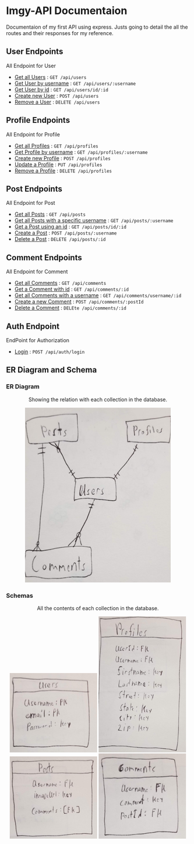 # Imgy-API Documentaion

Documentaion of my first API using express. Justs going to detail the all the routes and their responses for my reference. 

## User Endpoints

All Endpoint for User

* [Get all Users](docs/getAllUsers.md) : `GET /api/users`
* [Get User by username](docs/getUsersByUsername.md) : `GET /api/users/:username`
* [Get User by id](docs/getUsersByID.md) : `GET /api/users/id/:id`
* [Create new User](docs/createUser.md) : `POST /api/users`
* [Remove a User](docs/deleteUser.md) : `DELETE /api/users`

## Profile Endpoints

All Endpoint for Profile

* [Get all Profiles](docs/users.js) : `GET /api/profiles`
* [Get Profile by username](docs/users.js) : `GET /api/profiles/:username`
* [Create new Profile](docs/users.js) : `POST /api/profiles`
* [Update a Profile](docs/users.js) : `PUT /api/profiles`
* [Remove a Profile](docs/users.js) : `DELETE /api/profiles`

## Post Endpoints

All Endpoint for Post

* [Get all Posts](docs/users.js) : `GET /api/posts`
* [Get all Posts with a specific username](docs/users.js) : `GET /api/posts/:username`
* [Get a Post using an id](docs/users.js) : `GET /api/posts/id/:id`
* [Create a Post](docs/users.js) : `POST /api/posts/:username`
* [Delete a Post](docs/users.js) : `DELETE /api/posts/:id`

## Comment Endpoints

All Endpoint for Comment

* [Get all Comments](docs/users.js) : `GET /api/comments`
* [Get a Comment with id](docs/users.js) : `GET /api/comments/:id`
* [Get all Comments with a username](docs/users.js) : `GET /api/comments/username/:id`
* [Create a new Comment](docs/users.js) : `POST /api/comments/:postId`
* [Delete a Comment](docs/users.js) : `DELEte /api/comments/:id`

## Auth Endpoint

EndPoint for Authorization
* [Login](docs/login.md) : `POST /api/auth/login`

## ER Diagram and Schema

### ER Diagram
<p align="center">
    Showing the relation with each collection in the database.
<p>
<p align="center">
    <img src="imgy-pics/20190322_233841.jpg", width="400">
</p>

### Schemas
<p align="center">
    All the contents of each collection in the database.
<p>
<p align="center">
    <img src="imgy-pics/20190322_233846.jpg", width="240">
    <img src="imgy-pics/20190322_233855.jpg", width="240">
    <img src="imgy-pics/20190322_233900.jpg", width="240">
    <img src="imgy-pics/20190322_233908.jpg", width="240">
</p>
